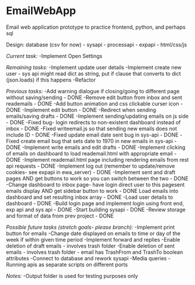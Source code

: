 # EmailWebApp
Email web application prototype to practice frontend, python, and perhaps sql

Design:
database (csv for now) - sysapi - processapi - expapi - html/css/js

*Current task:*
-Implement Open Settings


*Remaining tasks:*
-Implement update user details
-Implement create new user - sys api might read dict as string, put if clause that converts to dict (json.loads) if this happens
-Refactor

*Previous tasks:*
-Add warning dialogue if closing/going to different page without saving/sending - DONE
-Remove edit button from inbox and sent reademails - DONE
-Add button animation and css clickable curser icon - DONE
-Implement edit button - DONE
-Redirect when sending emails/saving drafts - DONE
-Implement sending/updating emails on js side - DONE
-Fixed bug- login redirects to non-existent dashboard instead of inbox - DONE
-Fixed writeemail.js so that sending new emails does not include ID - DONE
-Fixed update email date sent bug in sys-api - DONE
-Fixed create email bug that sets date to 1970 in new emails in sys-api - DONE
-Implement write emails and edit drafts - DONE
-Implement clicking of emails on dashboard to load reademail.html with appropriate email - DONE
-Implement reademail.html page including rendering emails from rest api requests - DONE
-Implement log out (remember to update/remove cookies- see expapi in ewa_server) - DONE
-Implement sent and draft pages AND get buttons to work so you can switch between the two - DONE
-Change dashboard to inbox page- have login direct user to this pagesent emails display AND get sidebar button to work - DONE
Load emails into dashboard and set resulting inbox array - DONE
-Load user details to dashboard - DONE
-Build login page and implement login using front end, exp api and sys api - DONE
-Start building sysapi - DONE
-Review storage and format of data from prev project - DONE

*Possible future tasks (stretch goals- please branch):*
-Implement print button for emails
-Change date displayed on emails to time or day of the week if within given time period
-Implement forward and replies
-Enable deletion of draft emails - involves trash folder
-Enable deletion of sent emails - involves trash folder - email has TrashFrom and TrashTo boolean attributes
-Connect to database and rework sysapi
-Media queries
-Running apis as separate scripts on different ports

*Notes:*
-Output folder is used for testing purposes only